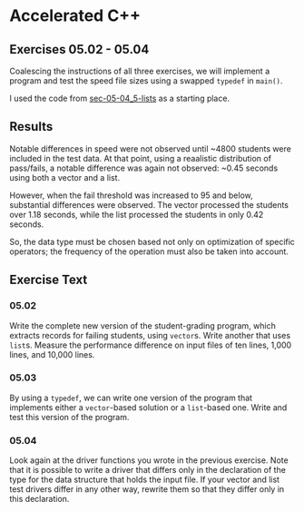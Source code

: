 # Accelerated C++
## Exercises 05.02 - 05.04

Coalescing the instructions of all three exercises, we will implement a program and test the speed file sizes using a swapped `typedef` in `main()`.

I used the code from
[sec-05-04_5-lists](https://github.com/joshwlivingston/accelerated-cpp/tree/main/ch05-sequential-containers/sec-05-04_5-lists)
as a starting place.

## Results
Notable differences in speed were not observed until ~4800 students were included in the test data. At that point, using a reaalistic distribution of pass/fails, a notable difference was again not observed: ~0.45 seconds using both a vector and a list.

However, when the fail threshold was increased to 95 and below, substantial differences were observed. The vector processed the students over 1.18 seconds, while the list processed the students in only 0.42 seconds.

So, the data type must be chosen based not only on optimization of specific operators; the frequency of the operation must also be taken into account.

## Exercise Text

### 05.02
Write the complete new version of the student-grading program, which extracts
records for failing students, using `vector`s. Write another that uses `list`s.
Measure the performance difference on input files of ten lines, 1,000 lines, and 10,000 lines.

### 05.03
By using a `typedef`, we can write one version of the program that implements
either a `vector`-based solution or a `list`-based one. Write and test this
version of the program.

### 05.04
Look again at the driver functions you wrote in the previous exercise. Note
that it is possible to write a driver that differs only in the declaration of
the type for the data structure that holds the input file. If your vector and
list test drivers differ in any other way, rewrite them so that they differ
only in this declaration.
